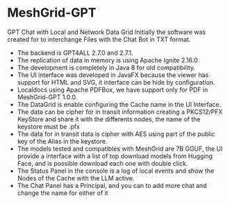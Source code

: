 # MeshGrid-GPT
GPT Chat with Local and Network Data Grid
Initially the software was created for to interchange Files with the Chat Bot in TXT format.
<ul>
<li>The backend is GPT4ALL 2.7.0 and 2.7.1.</li>
<li>The replication of data in memory is using Apache Ignite 2.16.0</li>
<li>The development is completely in Java 8 for old compatibility.</li>
<li>The UI interface was developed in JavaFX because the viewer has support for HTML and SVG, it interface can be hide by configuration.</li>
<li>Localdocs using Apache PDFBox, we have support only for PDF in MeshGrid-GPT 1.0.0.</li>
<li>The DataGrid is enable configuring the Cache name  in the UI Interface.</li>
<li>The data can be cipher for in transit information creating a PKCS12/PFX KeyStore and share it with the differents nodes, the name of the keystore must be <cache_name>.pfx</li>
<li>The data for in transit data is cipher with AES using part of the public key of the Alias <cache> in the keystore.</li>
<li>The models tested and compatibles with MeshGrid are 7B GGUF, the UI provide a interface with a list of top download models from Hugging Face, and is possible download each one with double click.</li>
<li>The Status Panel in the console is a log of local events and show the Nodes of the Cache with the LLM active.</li>
<li>The Chat Panel has a Principal, and you can to add more chat and change the name for either of it</li>
</ul>
